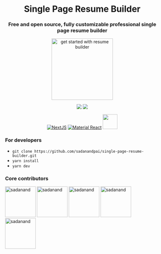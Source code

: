 <div align="center">
<h1>Single Page Resume Builder</h1>

### Free and open source, fully customizable professional single page resume builder

<a href="https://e-resume.vercel.app/"><img src="https://user-images.githubusercontent.com/12962887/201484876-75290af9-ccd6-4f6d-be96-6a8fb4f20c4b.png" alt="get started with resume builder" height="200" widdth="330" />

[![](https://img.shields.io/github/stars/sadanandpai/single-page-resume-builder?style=for-the-badge)](#stars)
[![](https://img.shields.io/github/forks/sadanandpai/single-page-resume-builder?style=for-the-badge)](#forks)

[![NextJS](https://skillicons.dev/icons?i=nextjs)](https://nextjs.org/)
[![Material React](https://skillicons.dev/icons?i=materialui)](https://mui.com/)
<a href="https://github.com/pmndrs/zustand"><img src="http://s3.amazonaws.com/pix.iemoji.com/images/emoji/apple/ios-12/256/bear-face.png" alt="" height="48" width="48" /></a>

</div>

### For developers

- `git clone https://github.com/sadanandpai/single-page-resume-builder.git`
- `yarn install`
- `yarn dev`

### Core contributors

<a href="https://github.com/sadanandpai"><img src="https://avatars.githubusercontent.com/u/12962887" alt="sadanand" height="100px" width="100px" /></a> <a href="https://github.com/gopal1996"><img src="https://avatars.githubusercontent.com/u/22369081" alt="sadanand" height="100px" width="100px" /></a> <a href="https://github.com/yakshaG"><img src="https://avatars.githubusercontent.com/u/26523871" alt="sadanand" height="100px" width="100px" /></a> <a href="https://github.com/siva-kannan3"><img src="https://avatars.githubusercontent.com/u/60533560" alt="sadanand" height="100px" width="100px" /></a> <a href="https://github.com/sachinkumar579"><img src="https://avatars.githubusercontent.com/u/32408232" alt="sadanand" height="100px" width="100px" /></a>

